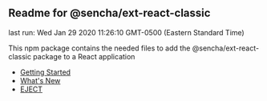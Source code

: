 ## Readme for @sencha/ext-react-classic

last run: Wed Jan 29 2020 11:26:10 GMT-0500 (Eastern Standard Time)

This npm package contains the needed files to add the @sencha/ext-react-classic package to a React application

- [Getting Started](https://github.com/sencha/ext-react/blob/ext-react-7.1.1/packages/ext-react-classic/GETTING_STARTED.md)
- [What's New](https://github.com/sencha/ext-react/blob/ext-react-7.1.1/packages/ext-react-classic/WHATS_NEW.md)
- [EJECT](https://github.com/sencha/ext-react/blob/ext-react-7.1.1/packages/ext-react-classic/EJECT.md)
